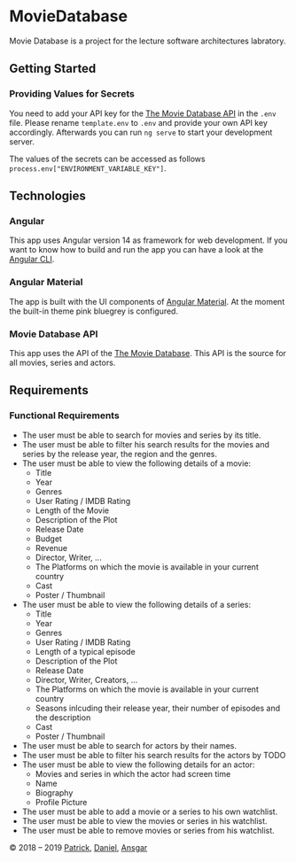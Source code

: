 # MovieDatabase

Movie Database is a project for the lecture software architectures labratory.

## Getting Started

### Providing Values for Secrets

You need to add your API key for the [The Movie Database API](https://www.themoviedb.org/?language=de) in the ``.env`` file.
Please rename ``template.env`` to ``.env`` and provide your own API key accordingly.
Afterwards you can run ``ng serve`` to start your development server.

The values of the secrets can be accessed as follows ``process.env["ENVIRONMENT_VARIABLE_KEY"]``.

## Technologies

### Angular

This app uses Angular version 14 as framework for web development.
If you want to know how to build and run the app you can have a look at the [Angular CLI](https://angular.io/cli).

### Angular Material

The app is built with the UI components of [Angular Material](https://material.angular.io/).
At the moment the built-in theme pink bluegrey is configured.

### Movie Database API

This app uses the API of the [The Movie Database](https://www.themoviedb.org/?language=de). This API is the source for all movies, series and actors.

## Requirements

### Functional Requirements

* The user must be able to search for movies and series by its title.
* The user must be able to filter his search results for the movies and series by the release year, the region and the genres.
* The user must be able to view the following details of a movie:
  * Title
  * Year
  * Genres
  * User Rating / IMDB Rating
  * Length of the Movie
  * Description of the Plot
  * Release Date
  * Budget
  * Revenue
  * Director, Writer, ...
  * The Platforms on which the movie is available in your current country
  * Cast
  * Poster / Thumbnail
* The user must be able to view the following details of a series:
  * Title
  * Year
  * Genres
  * User Rating / IMDB Rating
  * Length of a typical episode
  * Description of the Plot
  * Release Date
  * Director, Writer, Creators, ...
  * The Platforms on which the movie is available in your current country
  * Seasons inlcuding their release year, their number of episodes and the description
  * Cast
  * Poster / Thumbnail
* The user must be able to search for actors by their names.
* The user must be able to filter his search results for the actors by TODO
* The user must be able to view the following details for an actor:
  * Movies and series in which the actor had screen time
  * Name
  * Biography
  * Profile Picture
* The user must be able to add a movie or a series to his own watchlist.
* The user must be able to view the movies or series in his watchlist.
* The user must be able to remove movies or series from his watchlist.

© 2018 – 2019 [Patrick](https://github.com/patdujmo), [Daniel](https://github.com/linxside), [Ansgar](https://github.com/AnsgarLichter)

